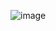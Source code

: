 ![image](https://github.com/pranjallk1995/Linear-Algebra/assets/22261236/f2ce8bae-e1a3-49b9-b225-07c65357eb42)
